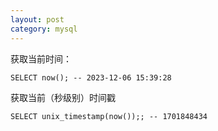 ```yaml
---
layout: post
category: mysql
---
```


获取当前时间：
```mysql
SELECT now(); -- 2023-12-06 15:39:28
```
获取当前（秒级别）时间戳
```mysql
SELECT unix_timestamp(now());; -- 1701848434
```